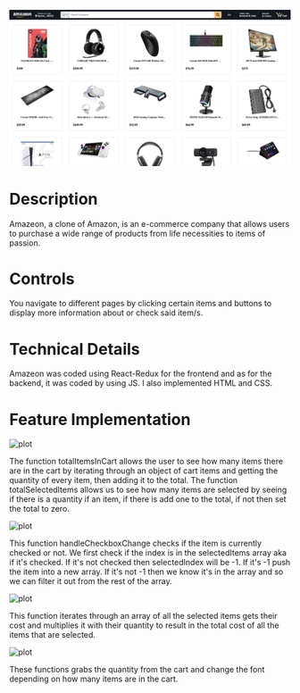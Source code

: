 ![plot](./AmazeonHome.png) 

# Description
Amazeon, a clone of Amazon, is an e-commerce company that allows users to purchase a wide range of products from life necessities to items of passion. 

# Controls
You navigate to different pages by clicking certain items and buttons to display more information about or check said item/s.

# Technical Details
Amazeon was coded using React-Redux for the frontend and as for the backend, it was coded by using JS. I also implemented HTML and CSS. 

# Feature Implementation
![plot](./TotalSelectedAndInCart.png) 

The function totalItemsInCart allows the user to see how many items there are in the cart by iterating through an object of cart items and getting the quantity of every item, then adding it to the total. The function totalSelectedItems allows us to see how many items are selected by seeing if there is a quantity if an item, if there is add one to the total, if not then set the total to zero.

![plot](./CheckboxChange.png) 

This function handleCheckboxChange checks if the item is currently checked or not. We first check if the index is in the selectedItems array aka if it's checked. If it's not checked then selectedIndex will be -1. If it's -1 push the item into a new array. If it's not -1 then we know it's in the array and so we can filter it out from the rest of the array.

![plot](./CalcuateSelectedItemsCost.png) 

This function iterates through an array of all the selected items gets their cost and multiplies it with their quantity to result in the total cost of all the items that are selected.

![plot](./CartQuanityAndSize.png) 

These functions grabs the quantity from the cart and change the font depending on how many items are in the cart.
